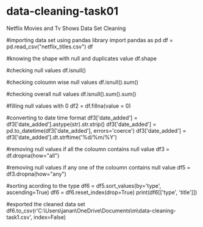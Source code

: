 # data-cleaning-task01
Netflix Movies and Tv Shows Data Set Cleaning

#importing data set using pandas library
import pandas as pd
df = pd.read_csv("netflix_titles.csv")
df

#knowing the shape with null and duplicates value
df.shape

#checking null values
df.isnull()

#checking coloumn wise null values
df.isnull().sum()

#checking overall null values
df.isnull().sum().sum()

#filling null values with 0
df2 = df.fillna(value = 0)

#converting to date time format
df3['date_added'] = df3['date_added'].astype(str).str.strip()
df3['date_added'] = pd.to_datetime(df3['date_added'], errors='coerce')
df3['date_added'] = df3['date_added'].dt.strftime('%d/%m/%Y')

#removing null values if all the coloumn contains null value
df3 = df.dropna(how="all")

#removing null values if any one of the coloumn contains null value
df5 = df3.dropna(how="any")

#sorting acording to the type 
df6 = df5.sort_values(by='type', ascending=True)
df6 = df6.reset_index(drop=True)
print(df6[['type', 'title']])


#exported the cleaned data set
df6.to_csv(r'C:\Users\janan\OneDrive\Documents\m\data-cleaning-task1.csv', index=False) 

